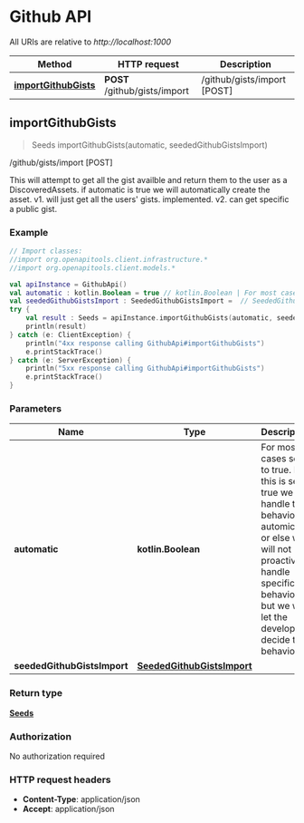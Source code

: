 # Github API

All URIs are relative to *http://localhost:1000*

Method | HTTP request | Description
------------- | ------------- | -------------
[**importGithubGists**](#importgithubgists) | **POST** /github/gists/import | /github/gists/import [POST]


<a id="importGithubGists"></a>
## **importGithubGists**
> Seeds importGithubGists(automatic, seededGithubGistsImport)

/github/gists/import [POST]

This will attempt to get all the gist availble and return them to the user as a DiscoveredAssets.  if automatic is true we will automatically create the asset.  v1. will just get all the users&#39; gists. implemented. v2. can get specific a public gist.

### Example
```kotlin
// Import classes:
//import org.openapitools.client.infrastructure.*
//import org.openapitools.client.models.*

val apiInstance = GithubApi()
val automatic : kotlin.Boolean = true // kotlin.Boolean | For most cases set to true. If this is set to true we will handle the behavior automically or else we will not proactively handle specific behavior but we will let the developer decide the behavior.
val seededGithubGistsImport : SeededGithubGistsImport =  // SeededGithubGistsImport | 
try {
    val result : Seeds = apiInstance.importGithubGists(automatic, seededGithubGistsImport)
    println(result)
} catch (e: ClientException) {
    println("4xx response calling GithubApi#importGithubGists")
    e.printStackTrace()
} catch (e: ServerException) {
    println("5xx response calling GithubApi#importGithubGists")
    e.printStackTrace()
}
```

### Parameters

Name | Type | Description  | Notes
------------- | ------------- | ------------- | -------------
 **automatic** | **kotlin.Boolean**| For most cases set to true. If this is set to true we will handle the behavior automically or else we will not proactively handle specific behavior but we will let the developer decide the behavior. | [optional] [default to true]
 **seededGithubGistsImport** | [**SeededGithubGistsImport**](../models/SeededGithubGistsImport)|  | [optional]

### Return type

[**Seeds**](../models/Seeds)

### Authorization

No authorization required

### HTTP request headers

 - **Content-Type**: application/json
 - **Accept**: application/json

